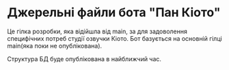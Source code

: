 # Джерельні файли бота "Пан Кіото"
Це гілка розробки, яка відійшла від main, за для задоволення специфічних потреб студії озвучки Кіото.
Бот базується на основній гілці main(яка поки не опублікована). 

Структура БД буде опублікована в найближчий час.
